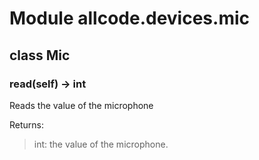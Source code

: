 # Module allcode.devices.mic

## class Mic

### read(self) -> int

Reads the value of the microphone

Returns:
>int: the value of the microphone.
